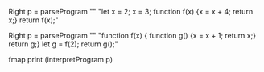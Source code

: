 Right p = parseProgram "" "let x = 2; x = 3; function f(x) {x = x + 4; return x;} return f(x);"

Right p = parseProgram "" "function f(x) { function g() {x = x + 1; return x;} return g;} let g = f(2); return g();"

fmap print (interpretProgram p)